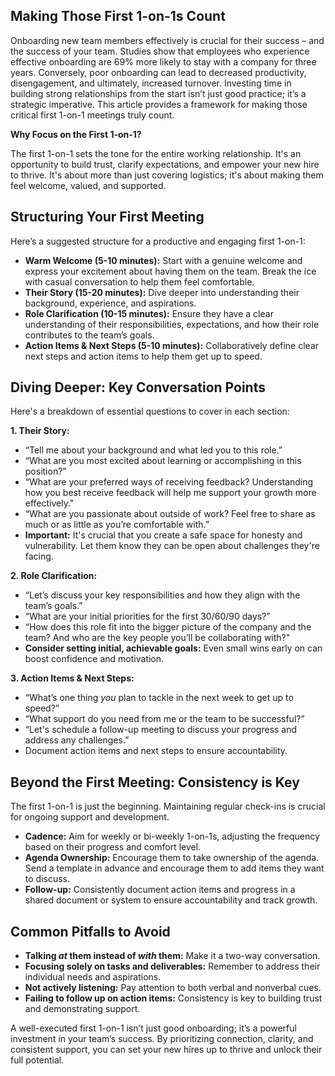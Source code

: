 ## Making Those First 1-on-1s Count

Onboarding new team members effectively is crucial for their success – and the success of your team. Studies show that employees who experience effective onboarding are 69% more likely to stay with a company for three years. Conversely, poor onboarding can lead to decreased productivity, disengagement, and ultimately, increased turnover.  Investing time in building strong relationships from the start isn’t just good practice; it’s a strategic imperative. This article provides a framework for making those critical first 1-on-1 meetings truly count.

**Why Focus on the First 1-on-1?**

The first 1-on-1 sets the tone for the entire working relationship. It's an opportunity to build trust, clarify expectations, and empower your new hire to thrive. It's about more than just covering logistics; it's about making them feel welcome, valued, and supported.

## Structuring Your First Meeting

Here’s a suggested structure for a productive and engaging first 1-on-1:

*   **Warm Welcome (5-10 minutes):** Start with a genuine welcome and express your excitement about having them on the team. Break the ice with casual conversation to help them feel comfortable.
*   **Their Story (15-20 minutes):** Dive deeper into understanding their background, experience, and aspirations.
*   **Role Clarification (10-15 minutes):** Ensure they have a clear understanding of their responsibilities, expectations, and how their role contributes to the team’s goals.
*   **Action Items & Next Steps (5-10 minutes):**  Collaboratively define clear next steps and action items to help them get up to speed.

## Diving Deeper: Key Conversation Points

Here's a breakdown of essential questions to cover in each section:

**1. Their Story:**

*   “Tell me about your background and what led you to this role.”
*   “What are you most excited about learning or accomplishing in this position?”
*   “What are your preferred ways of receiving feedback? Understanding how you best receive feedback will help me support your growth more effectively."
*   “What are you passionate about outside of work? Feel free to share as much or as little as you’re comfortable with.”
*   **Important:** It's crucial that you create a safe space for honesty and vulnerability.  Let them know they can be open about challenges they're facing.

**2. Role Clarification:**

*   “Let’s discuss your key responsibilities and how they align with the team’s goals.”
*   “What are your initial priorities for the first 30/60/90 days?”
*   “How does this role fit into the bigger picture of the company and the team? And who are the key people you’ll be collaborating with?"
*   **Consider setting initial, achievable goals:** Even small wins early on can boost confidence and motivation.

**3. Action Items & Next Steps:**

*   “What’s one thing *you* plan to tackle in the next week to get up to speed?”
*   “What support do you need from me or the team to be successful?”
*   “Let's schedule a follow-up meeting to discuss your progress and address any challenges.”
*   Document action items and next steps to ensure accountability.

## Beyond the First Meeting: Consistency is Key

The first 1-on-1 is just the beginning. Maintaining regular check-ins is crucial for ongoing support and development.

*   **Cadence:** Aim for weekly or bi-weekly 1-on-1s, adjusting the frequency based on their progress and comfort level.
*   **Agenda Ownership:** Encourage them to take ownership of the agenda. Send a template in advance and encourage them to add items they want to discuss.
*   **Follow-up:**  Consistently document action items and progress in a shared document or system to ensure accountability and track growth.

## Common Pitfalls to Avoid

*   **Talking *at* them instead of *with* them:**  Make it a two-way conversation.
*   **Focusing solely on tasks and deliverables:**  Remember to address their individual needs and aspirations.
*   **Not actively listening:**  Pay attention to both verbal and nonverbal cues.
*   **Failing to follow up on action items:**  Consistency is key to building trust and demonstrating support.



A well-executed first 1-on-1 isn’t just good onboarding; it’s a powerful investment in your team’s success. By prioritizing connection, clarity, and consistent support, you can set your new hires up to thrive and unlock their full potential.